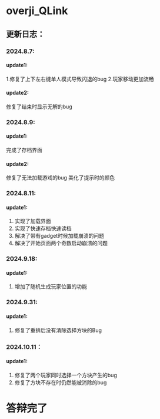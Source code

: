 # overji_QLink


## 更新日志：
### 2024.8.7:
#### update1:
1.修复了上下左右键单人模式导致闪退的bug
2.玩家移动更加流畅

#### update2:
修复了结束时显示无解的bug

### 2024.8.9:
#### update1:
完成了存档界面

#### update2:
修复了无法加载游戏的bug
美化了提示时的颜色

### 2024.8.11:
#### update1:
1. 实现了加载界面
2. 实现了快速存档快速读档
3. 解决了带有gadget时候加载崩溃的问题
4. 解决了开始页面两个奇数启动崩溃的问题

### 2024.9.18:
#### update1:
1. 增加了随机生成玩家位置的功能

### 2024.9.31:
#### update1:
1. 修复了重排后没有清除选择方块的Bug

### 2024.10.11：
#### update1:
1. 修复了两个玩家同时选择一个方块产生的bug
2. 修复了方块不存在时仍然能被消除的bug

# 答辩完了